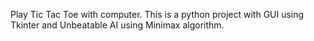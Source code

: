 Play Tic Tac Toe with computer. This is a python project with GUI using Tkinter and Unbeatable AI using Minimax algorithm. 
